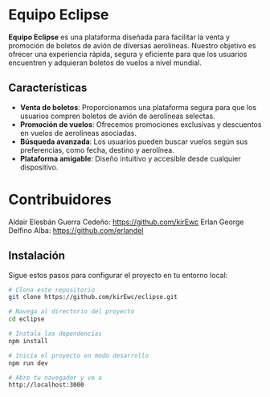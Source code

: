 # Equipo Eclipse

**Equipo Eclipse** es una plataforma diseñada para facilitar la venta y promoción de boletos de avión de diversas aerolíneas. Nuestro objetivo es ofrecer una experiencia rápida, segura y eficiente para que los usuarios encuentren y adquieran boletos de vuelos a nivel mundial.

## Características

- **Venta de boletos**: Proporcionamos una plataforma segura para que los usuarios compren boletos de avión de aerolíneas selectas.
- **Promoción de vuelos**: Ofrecemos promociones exclusivas y descuentos en vuelos de aerolíneas asociadas.
- **Búsqueda avanzada**: Los usuarios pueden buscar vuelos según sus preferencias, como fecha, destino y aerolínea.
- **Plataforma amigable**: Diseño intuitivo y accesible desde cualquier dispositivo.

# Contribuidores
 Aldair Elesbán Guerra Cedeño: https://github.com/kirEwc
 Erlan George Delfino Alba: https://github.com/erlandel

## Instalación

Sigue estos pasos para configurar el proyecto en tu entorno local:

```bash
# Clona este repositorio
git clone https://github.com/kirEwc/eclipse.git

# Navega al directorio del proyecto
cd eclipse

# Instala las dependencias
npm install

# Inicia el proyecto en modo desarrollo
npm run dev

# Abre tu navegador y ve a
http://localhost:3000



